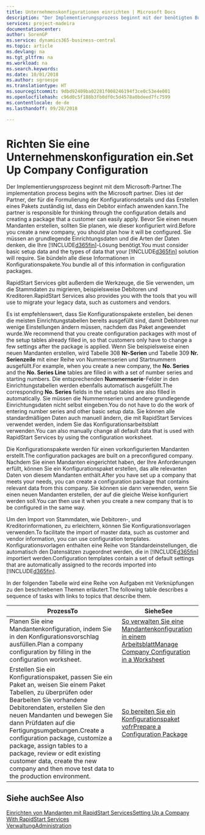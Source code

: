 ```yaml
---
title: Unternehmenskonfigurationen einrichten | Microsoft Docs
description: "Der Implementierungsprozess beginnt mit der benötigten Business Central Lösung. Sie bündeln alle diese Informationen in Konfigurationspakete."
services: project-madeira
documentationcenter: 
author: SorenGP
ms.service: dynamics365-business-central
ms.topic: article
ms.devlang: na
ms.tgt_pltfrm: na
ms.workload: na
ms.search.keywords: 
ms.date: 10/01/2018
ms.author: sgroespe
ms.translationtype: HT
ms.sourcegitcommit: 9dbd92409ba02281f008246194f3ce0c53e4e001
ms.openlocfilehash: c96d0c5f188b3fb0df0c5d4578a0bdeed7fc7599
ms.contentlocale: de-de
ms.lasthandoff: 09/28/2018

---
```

# <a name="set-up-company-configuration"></a><span data-ttu-id="a6d40-104">Richten Sie eine Unternehmenskonfiguration ein.</span><span class="sxs-lookup"><span data-stu-id="a6d40-104">Set Up Company Configuration</span></span>
<span data-ttu-id="a6d40-105">Der Implementierungsprozess beginnt mit dem Microsoft-Partner.</span><span class="sxs-lookup"><span data-stu-id="a6d40-105">The implementation process begins with the Microsoft partner.</span></span> <span data-ttu-id="a6d40-106">Dies ist der Partner, der für die Formulierung der Konfigurationsdetails und das Erstellen eines Pakets zuständig ist, dass ein Debitor einfach anwenden kann.</span><span class="sxs-lookup"><span data-stu-id="a6d40-106">The partner is responsible for thinking through the configuration details and creating a package that a customer can easily apply.</span></span> <span data-ttu-id="a6d40-107">Bevor Sie einen neuen Mandanten erstellen, sollten Sie planen, wie dieser konfiguriert wird.</span><span class="sxs-lookup"><span data-stu-id="a6d40-107">Before you create a new company, you should plan how it will be configured.</span></span> <span data-ttu-id="a6d40-108">Sie müssen an grundlegende Einrichtungsdaten und die Arten der Daten denken, die Ihre [!INCLUDE[d365fin](includes/d365fin_md.md)]-Lösung benötigt.</span><span class="sxs-lookup"><span data-stu-id="a6d40-108">You must consider basic setup data and the types of data that your [!INCLUDE[d365fin](includes/d365fin_md.md)] solution will require.</span></span> <span data-ttu-id="a6d40-109">Sie bündeln alle diese Informationen in Konfigurationspakete.</span><span class="sxs-lookup"><span data-stu-id="a6d40-109">You bundle all of this information in configuration packages.</span></span>

<span data-ttu-id="a6d40-110">RapidStart Services gibt außerdem die Werkzeuge, die Sie verwenden, um die Stammdaten zu migrieren, beispielsweise Debitoren und Kreditoren.</span><span class="sxs-lookup"><span data-stu-id="a6d40-110">RapidStart Services also provides you with the tools that you will use to migrate your legacy data, such as customers and vendors.</span></span>  

<span data-ttu-id="a6d40-111">Es ist empfehlenswert, dass Sie Konfigurationspakete erstellen, bei denen die meisten Einrichtungstabellen bereits ausgefüllt sind, damit Debitoren nur wenige Einstellungen ändern müssen, nachdem das Paket angewendet wurde.</span><span class="sxs-lookup"><span data-stu-id="a6d40-111">We recommend that you create configuration packages with most of the setup tables already filled in, so that customers only have to change a few settings after the package is applied.</span></span> <span data-ttu-id="a6d40-112">Wenn Sie beispielsweise einen neuen Mandanten erstellen, wird Tabelle 308 **Nr-Serien** und Tabelle 309 **Nr. Serienzeile**  mit einer Reihe von Nummernserien und Startnummern ausgefüllt.</span><span class="sxs-lookup"><span data-stu-id="a6d40-112">For example, when you create a new company, the **No. Series** and the **No. Series Line** tables are filled in with a set of number series and starting numbers.</span></span> <span data-ttu-id="a6d40-113">Die entsprechenden **Nummernserie**-Felder in den Einrichtungstabellen werden ebenfalls automatisch ausgefüllt.</span><span class="sxs-lookup"><span data-stu-id="a6d40-113">The corresponding **No. Series** fields in the setup tables are also filled in automatically.</span></span> <span data-ttu-id="a6d40-114">Sie müssen die Nummernserien und andere grundlegende Einrichtungsdaten nicht selbst eingeben.</span><span class="sxs-lookup"><span data-stu-id="a6d40-114">You do not have to do the work of entering number series and other basic setup data.</span></span> <span data-ttu-id="a6d40-115">Sie können alle standardmäßigen Daten auch manuell ändern, die mit RapidStart Services verwendet werden, indem Sie das Konfigurationsarbeitsblatt verwenden.</span><span class="sxs-lookup"><span data-stu-id="a6d40-115">You can also manually change all default data that is used with RapidStart Services by using the configuration worksheet.</span></span>  

<span data-ttu-id="a6d40-116">Die Konfigurationspakete werden für einen vorkonfigurierten Mandanten erstellt.</span><span class="sxs-lookup"><span data-stu-id="a6d40-116">The configuration packages are built on a preconfigured company.</span></span> <span data-ttu-id="a6d40-117">Nachdem Sie einen Mandanten eingerichtet haben, der Ihre Anforderungen erfüllt, können Sie ein Konfigurationspaket erstellen, das alle relevanten Daten von diesem Mandanten enthält.</span><span class="sxs-lookup"><span data-stu-id="a6d40-117">After you have set up a company that meets your needs, you can create a configuration package that contains relevant data from this company.</span></span> <span data-ttu-id="a6d40-118">Sie können sie dann verwenden, wenn Sie einen neuen Mandanten erstellen, der auf die gleiche Weise konfiguriert werden soll.</span><span class="sxs-lookup"><span data-stu-id="a6d40-118">You can then use it when you create a new company that is to be configured in the same way.</span></span>  

<span data-ttu-id="a6d40-119">Um den Import von Stammdaten, wie Debitoren-, und Kreditorinformationen, zu erleichtern, können Sie Konfigurationsvorlagen verwenden.</span><span class="sxs-lookup"><span data-stu-id="a6d40-119">To facilitate the import of master data, such as customer and vendor information, you can use configuration templates.</span></span> <span data-ttu-id="a6d40-120">Konfigurationsvorlagen enthalten eine Reihe von Standardeinstellungen, die automatisch den Datensätzen zugeordnet werden, die in [!INCLUDE[d365fin](includes/d365fin_md.md)] importiert werden.</span><span class="sxs-lookup"><span data-stu-id="a6d40-120">Configuration templates contain a set of default settings that are automatically assigned to the records imported into [!INCLUDE[d365fin](includes/d365fin_md.md)].</span></span>

<span data-ttu-id="a6d40-121">In der folgenden Tabelle wird eine Reihe von Aufgaben mit Verknüpfungen zu den beschriebenen Themen erläutert.</span><span class="sxs-lookup"><span data-stu-id="a6d40-121">The following table describes a sequence of tasks with links to topics that describe them.</span></span>

|<span data-ttu-id="a6d40-122">**Prozess**</span><span class="sxs-lookup"><span data-stu-id="a6d40-122">**To**</span></span>|<span data-ttu-id="a6d40-123">**Siehe**</span><span class="sxs-lookup"><span data-stu-id="a6d40-123">**See**</span></span>|  
|------------|-------------|  
|<span data-ttu-id="a6d40-124">Planen Sie eine Mandantenkonfiguration, indem Sie in den Konfigurationsvorschlag ausfüllen.</span><span class="sxs-lookup"><span data-stu-id="a6d40-124">Plan a company configuration by filling in the configuration worksheet.</span></span>|[<span data-ttu-id="a6d40-125">So verwalten Sie eine Mandantenkonfiguration in einem Arbeitsblatt</span><span class="sxs-lookup"><span data-stu-id="a6d40-125">Manage Company Configuration in a Worksheet</span></span>](admin-how-to-manage-company-configuration-in-a-worksheet.md)|  
|<span data-ttu-id="a6d40-126">Erstellen Sie ein Konfigurationspaket, passen Sie ein Paket an, weisen Sie einem Paket Tabellen, zu überprüfen oder Bearbeiten Sie vorhandene Debitorendaten, erstellen Sie den neuen Mandanten und bewegen Sie dann Prüfdaten auf die Fertigungsumgebungen.</span><span class="sxs-lookup"><span data-stu-id="a6d40-126">Create a configuration package, customize a package, assign tables to a package, review or edit existing customer data, create the new company and then move test data to the production environment.</span></span>|[<span data-ttu-id="a6d40-127">So bereiten Sie ein Konfigurationspaket vofr</span><span class="sxs-lookup"><span data-stu-id="a6d40-127">Prepare a Configuration Package</span></span>](admin-how-to-prepare-a-configuration-package.md)| 

## <a name="see-also"></a><span data-ttu-id="a6d40-128">Siehe auch</span><span class="sxs-lookup"><span data-stu-id="a6d40-128">See Also</span></span>  
[<span data-ttu-id="a6d40-129">Einrichten von Mandanten mit RapidStart Services</span><span class="sxs-lookup"><span data-stu-id="a6d40-129">Setting Up a Company With RapidStart Services</span></span>](admin-set-up-a-company-with-rapidstart.md)  
[<span data-ttu-id="a6d40-130">Verwaltung</span><span class="sxs-lookup"><span data-stu-id="a6d40-130">Administration</span></span>](admin-setup-and-administration.md)

